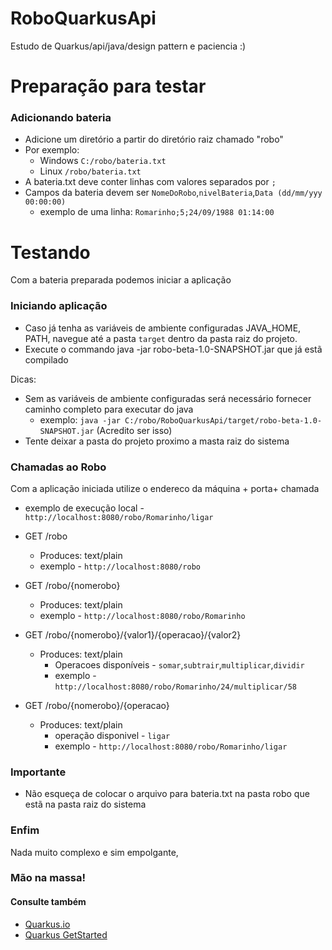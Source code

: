 # RoboQuarkusApi
Estudo de Quarkus/api/java/design pattern e paciencia :)

# Preparação para testar
### Adicionando bateria
* Adicione um diretório a partir do diretório raiz chamado "robo"
* Por exemplo:
  * Windows `C:/robo/bateria.txt`
  * Linux `/robo/bateria.txt`
* A bateria.txt deve conter linhas com valores separados por `;`
* Campos da bateria devem ser `NomeDoRobo`,`nivelBateria`,`Data (dd/mm/yyy 00:00:00)`
  * exemplo de uma linha: `Romarinho;5;24/09/1988 01:14:00`

# Testando
Com a bateria preparada podemos iniciar a aplicação

### Iniciando aplicação
* Caso já tenha as variáveis de ambiente configuradas JAVA_HOME, PATH, navegue até a pasta `target` dentro da pasta raiz do projeto.
* Execute o commando java -jar robo-beta-1.0-SNAPSHOT.jar que já estã compilado

Dicas:
* Sem as variáveis de ambiente configuradas será necessário fornecer caminho completo para executar do java
  * exemplo: `java -jar C:/robo/RoboQuarkusApi/target/robo-beta-1.0-SNAPSHOT.jar` (Acredito ser isso)
* Tente deixar a pasta do projeto proximo a masta raiz do sistema

### Chamadas ao Robo
Com a aplicação iniciada utilize o endereco da máquina + porta+ chamada
  * exemplo de execução local - `http://localhost:8080/robo/Romarinho/ligar`

* GET /robo
  * Produces: text/plain
  * exemplo - `http://localhost:8080/robo`
* GET /robo/{nomerobo}
  * Produces: text/plain
  * exemplo - `http://localhost:8080/robo/Romarinho`
* GET /robo/{nomerobo}/{valor1}/{operacao}/{valor2}
  * Produces: text/plain
    * Operacoes disponíveis - `somar`,`subtrair`,`multiplicar`,`dividir`
    * exemplo - `http://localhost:8080/robo/Romarinho/24/multiplicar/58`
* GET /robo/{nomerobo}/{operacao}
  * Produces: text/plain
    * operação disponivel - `ligar`
    * exemplo - `http://localhost:8080/robo/Romarinho/ligar`

  
### Importante
  * Não esqueça de colocar o arquivo para bateria.txt na pasta robo que estã na pasta raiz do sistema

### Enfim
  Nada muito complexo e sim empolgante,
  ### Mão na massa!

#### Consulte também 
* [Quarkus.io](https://quarkus.io "Quarkus.io Home")
* [Quarkus GetStarted](https://quarkus.io/guides/getting-started-guide "Quarkus Get Started")
